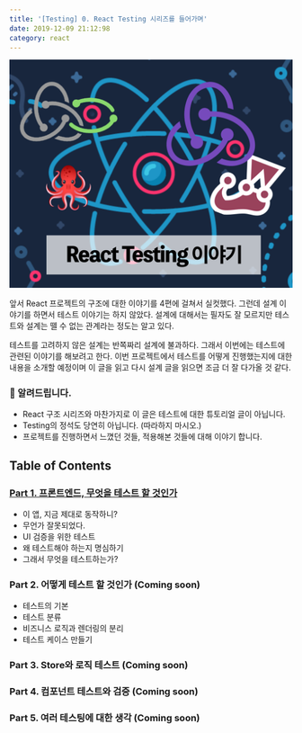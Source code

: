 ```yaml
---
title: '[Testing] 0. React Testing 시리즈를 들어가며'
date: 2019-12-09 21:12:98
category: react
---
```


![react-testing-logo](./images/react-testing-logo.png)

앞서 React 프로젝트의 구조에 대한 이야기를 4편에 걸쳐서 실컷했다. 그런데 설계 이야기를 하면서 테스트 이야기는 하지 않았다. 설계에 대해서는 필자도 잘 모르지만 테스트와 설계는 뗄 수 없는 관계라는 정도는 알고 있다.

테스트를 고려하지 않은 설계는 반쪽짜리 설계에 불과하다. 그래서 이번에는 테스트에 관련된 이야기를 해보려고 한다. 이번 프로젝트에서 테스트를 어떻게 진행했는지에 대한 내용을 소개할 예정이며 이 글을 읽고 다시 설계 글을 읽으면 조금 더 잘 다가올 것 같다.

### 🚧 알려드립니다.

- React 구조 시리즈와 마찬가지로 이 글은 테스트에 대한 튜토리얼 글이 아닙니다.
- Testing의 정석도 당연히 아닙니다. (따라하지 마시오.)
- 프로젝트를 진행하면서 느꼈던 것들, 적용해본 것들에 대해 이야기 합니다.

## Table of Contents

### [Part 1. 프론트엔드, 무엇을 테스트 할 것인가](https://jbee.io/react/testing-1-react-testing/)

- 이 앱, 지금 제대로 동작하니?
- 무언가 잘못되었다.
- UI 검증을 위한 테스트
- 왜 테스트해야 하는지 명심하기
- 그래서 무엇을 테스트하는가?

### Part 2. 어떻게 테스트 할 것인가 (Coming soon)

- 테스트의 기본
- 테스트 분류
- 비즈니스 로직과 렌더링의 분리
- 테스트 케이스 만들기

### Part 3. Store와 로직 테스트 (Coming soon)

### Part 4. 컴포넌트 테스트와 검증 (Coming soon)

### Part 5. 여러 테스팅에 대한 생각 (Coming soon)
